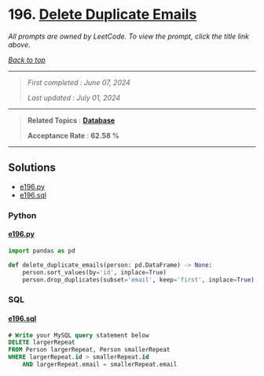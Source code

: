 # 196. [Delete Duplicate Emails](<https://leetcode.com/problems/delete-duplicate-emails>)

*All prompts are owned by LeetCode. To view the prompt, click the title link above.*

*[Back to top](<../README.md>)*

------

> *First completed : June 07, 2024*
>
> *Last updated : July 01, 2024*

------

> **Related Topics** : **[Database](<by_topic/Database.md>)**
>
> **Acceptance Rate** : **62.58 %**

------

## Solutions

- [e196.py](<../my-submissions/e196.py>)
- [e196.sql](<../my-submissions/e196.sql>)
### Python
#### [e196.py](<../my-submissions/e196.py>)
```Python
import pandas as pd

def delete_duplicate_emails(person: pd.DataFrame) -> None:
    person.sort_values(by='id', inplace=True)
    person.drop_duplicates(subset='email', keep='first', inplace=True)

```

### SQL
#### [e196.sql](<../my-submissions/e196.sql>)
```SQL
# Write your MySQL query statement below
DELETE largerRepeat 
FROM Person largerRepeat, Person smallerRepeat 
WHERE largerRepeat.id > smallerRepeat.id 
    AND largerRepeat.email = smallerRepeat.email
```

